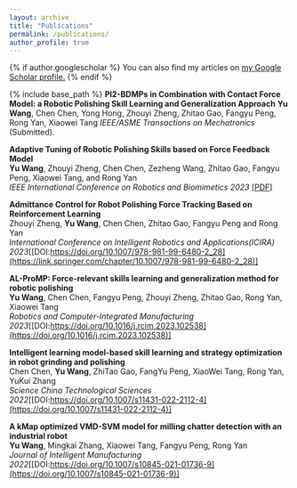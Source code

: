 ```yaml
---
layout: archive
title: "Publications"
permalink: /publications/
author_profile: true
---
```


{% if author.googlescholar %}
  You can also find my articles on <u><a href="{{author.googlescholar}}">my Google Scholar profile</a>.</u>
{% endif %}

{% include base_path %}
**PI2-BDMPs in Combination with Contact Force Model: a Robotic Polishing Skill Learning and Generalization Approach**
**Yu Wang**, Chen Chen, Yong Hong, Zhouyi Zheng, Zhitao Gao, Fangyu Peng, Rong Yan, Xiaowei Tang
*IEEE/ASME Transactions on Mechatronics* (Submitted).

**Adaptive Tuning of Robotic Polishing Skills based on Force Feedback Model**  
**Yu Wang**, Zhouyi Zheng, Chen Chen, Zezheng Wang, Zhitao Gao, Fangyu Peng, Xiaowei Tang, and Rong Yan   
*IEEE International Conference on Robotics and Biomimetics 2023* [[PDF](https://arxiv.org/pdf/2310.14860.pdf)]

**Admittance Control for Robot Polishing Force Tracking Based on Reinforcement Learning**  
Zhouyi Zheng, **Yu Wang**, Chen Chen, Zhitao Gao, Fangyu Peng and Rong Yan  
*International Conference on Intelligent Robotics and Applications(ICIRA) 2023*[[DOI:https://doi.org/10.1007/978-981-99-6480-2_28](https://link.springer.com/chapter/10.1007/978-981-99-6480-2_28)]

**AL-ProMP: Force-relevant skills learning and generalization method for robotic polishing**  
**Yu Wang**, Chen Chen, Fangyu Peng, Zhouyi Zheng, Zhitao Gao, Rong Yan, Xiaowei Tang  
*Robotics and Computer-Integrated Manufacturing 2023*[[DOI:https://doi.org/10.1016/j.rcim.2023.102538](https://doi.org/10.1016/j.rcim.2023.102538)]

**Intelligent learning model-based skill learning and strategy optimization in robot grinding and polishing**  
Chen Chen, **Yu Wang**, ZhiTao Gao, FangYu Peng, XiaoWei Tang, Rong Yan, YuKui Zhang  
*Science China Technological Sciences 2022*[[DOI:https://doi.org/10.1007/s11431-022-2112-4](https://doi.org/10.1007/s11431-022-2112-4)]

**A kMap optimized VMD-SVM model for milling chatter detection with an industrial robot**  
**Yu Wang**, Mingkai Zhang, Xiaowei Tang, Fangyu Peng, Rong Yan  
*Journal of Intelligent Manufacturing 2022*[[DOI:https://doi.org/10.1007/s10845-021-01736-9](https://doi.org/10.1007/s10845-021-01736-9)]

